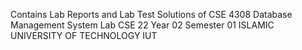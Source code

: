 Contains Lab Reports and Lab Test Solutions of CSE 4308 Database Management System Lab 
CSE 22
Year 02 Semester 01 
ISLAMIC UNIVERSITY OF TECHNOLOGY IUT
